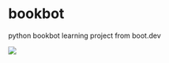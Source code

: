# bookbot
python bookbot learning project from boot.dev

<p align="left">
  <img src="https://api.boot.dev/v1/users/public/ceb63c64-3ab8-43a0-abf9-b82a394d3cfc/thumbnail" >
</p>

